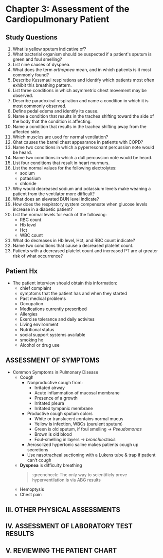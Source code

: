 # Chapter 3: Assessment of the Cardiopulmonary Patient

## Study Questions

1. What is yellow sputum indicative of?
2. What bacterial organism should be suspected if a patient's sputum is green and
foul smelling?
3. List nine causes of dyspnea.
4. What does the term *orthopnea* mean, and in which patients is it most commonly
found?
5. Describe Kussmaul respirations and identify which patients most often
exhibit this breathing pattern.
6. List three conditions in which asymmetric chest movement may be observed.
7. Describe paradoxical respiration and name a condition in which it is most
commonly observed.
8. Define pedal edema and identify its cause.
9. Name a condition that results in the trachea shifting toward the side of the body that the condition is  affecting.
10. Name a condition that results in the trachea shifting away from the
affected side.
11. Which muscles are used for normal ventilation?
12. Qhat causes the barrel chest appearance in patients with COPD? 
13. Name two conditions in which a pyperresonant percussion note would be
heard.
14. Name two conditions in which a dull percussion note would be heard.
15. List four conditions that result in heart murmurs.
16. List the normal values for the following electrolytes:
	- sodium
	- potassium
	- chloride
17. Why would decreased sodium and potassium levels make weaning a patient from
the ventilator more difficult?
18. What does an elevated BUN level indicate?
19. How does the respiratory system compensate when glucose levels increase in
a diabetic patient?
20. List the normal levels for each of the following:
	- RBC count
	- Hb level
	- Hct 
	- WBC count
21. What do decreases in Hb level, Hct, and RBC count indicate?
22. Name two conditions that cause a decreased platelet count.
23. Patients with a decreased platelet count and increased PT are at greater
risk of what occurrence?


## Patient Hx

- The patient interview should obtain this information:
    - chief complaint
    - symptoms that the patient has and when they started
    - Past medical problems
    - Occupation
    - Medications currently prescribed
    - Allergies
    - Exercise tolerance and daily activites
    - Living environment
    - Nutritional status
    - social support systems available
    - smoking hx
    - Alcohol or drug use

## ASSESSMENT OF SYMPTOMS

- Common Symptoms in Pulmonary Disease
    - Cough
        - Nonproductive cough from:
            - Irritated airway
            - Acute inflammation of mucosal membrane
            - Presence of a growth
            - Irritated pleura
            - Irritated tympanic membrane
        - Productive cough sputum colors
            - White or translucent contains normal mucus
            - Yellow is infection, WBCs (purulent sputum)
            - Green is old sputum, if foul smelling -> *Pseudomonas*
            - Brown is old blood
            - Foul-smelling in layers -> *bronchiectasis*
        - Aerosolized hypertonic saline makes patients cough up secretions
        - Use nasotracheal suctioning with a Lukens tube & trap if patient can't cough
    - **Dyspnea** is difficulty breathing
        > :greencheck: The only way to scientificly prove hyperventilation is via ABG results
    - Hemoptysis
    - Chest pain

## III. OTHER PHYSICAL ASSESSMENTS

## IV. ASSESSMENT OF LABORATORY TEST RESULTS

## V. REVIEWING THE PATIENT CHART
